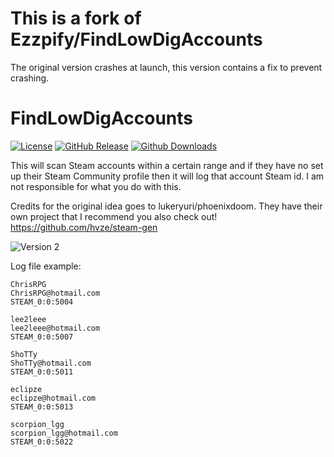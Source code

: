 # This is a fork of Ezzpify/FindLowDigAccounts

The original version crashes at launch, this version contains a fix to prevent crashing.

# FindLowDigAccounts

[![License](https://img.shields.io/github/license/Ezzpify/FindLowDigAccounts.svg?label=License&maxAge=86400)](./LICENSE)
[![GitHub Release](https://img.shields.io/github/release/tarcsi/FindLowDigAccounts.svg?label=Latest&maxAge=60)](https://github.com/Ezzpify/HourBoostr/releases/latest)
[![Github Downloads](https://img.shields.io/github/downloads/tarcsi/FindLowDigAccounts/latest/total.svg?label=Downloads&maxAge=60)](https://github.com/Ezzpify/FindLowDigAccounts/releases/latest)

This will scan Steam accounts within a certain range and if they have no set up their Steam Community profile then it will log that account Steam id. I am not responsible for what you do with this.

Credits for the original idea goes to lukeryuri/phoenixdoom. They have their own project that I recommend you also check out! https://github.com/hvze/steam-gen

![Version 2](http://i.imgur.com/7rWbmJl.gif)

Log file example:
```
ChrisRPG
ChrisRPG@hotmail.com
STEAM_0:0:5004

lee2leee
lee2leee@hotmail.com
STEAM_0:0:5007

ShoTTy
ShoTTy@hotmail.com
STEAM_0:0:5011

eclipze
eclipze@hotmail.com
STEAM_0:0:5013

scorpion_lgg
scorpion_lgg@hotmail.com
STEAM_0:0:5022
```
